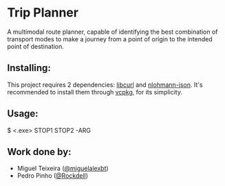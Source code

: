 # Trip Planner
A multimodal route planner, capable of identifying the best combination of transport modes to make a journey from a point of origin to the intended point of destination.

## Installing:
This project requires 2 dependencies: [libcurl](https://curl.haxx.se/libcurl) and
[nlohmann-json](https://github.com/nlohmann/json). It's recommended to install them through [vcpkg](https://github.com/Microsoft/vcpkg), for its
simplicity.

## Usage:
$ <.exe> STOP1 STOP2 -ARG

## Work done by:
- Miguel Teixeira ([@miguelalexbt](https://github.com/miguelalexbt))
- Pedro Pinho ([@Rockdell](https://github.com/Rockdell))
